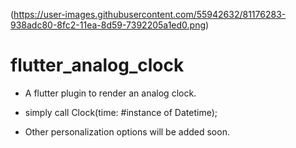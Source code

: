 (https://user-images.githubusercontent.com/55942632/81176283-938adc80-8fc2-11ea-8d59-7392205a1ed0.png)
# flutter_analog_clock


- A flutter plugin to render an analog clock.

- simply call Clock(time: #instance of Datetime);

- Other personalization options will be added soon.
